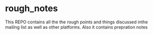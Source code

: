 # rough_notes
This REPO contains all the the rough points and things discussed inthe mailing list as well as other platforms.
Also it contains prepration notes 
